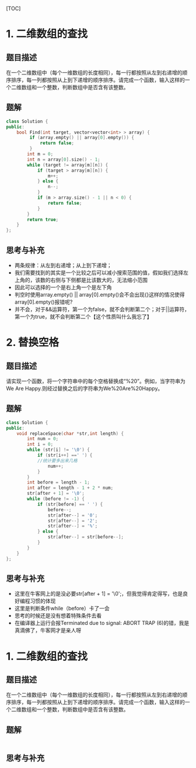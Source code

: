 [TOC]

# 1. 二维数组的查找
## 题目描述
在一个二维数组中（每个一维数组的长度相同），每一行都按照从左到右递增的顺序排序，每一列都按照从上到下递增的顺序排序。请完成一个函数，输入这样的一个二维数组和一个整数，判断数组中是否含有该整数。
## 题解
```C++
class Solution {
public:
    bool Find(int target, vector<vector<int> > array) {
         if (array.empty() || array[0].empty()) {
             return false;
         }
        int m = 0;
        int n = array[0].size() - 1;
        while (target != array[m][n]) {
            if (target > array[m][n]) {
                m++;
            } else {
                n--;
            }
            if (m > array.size() - 1 || n < 0) {
                return false;
            }
        }
        return true;
    }
};
```
## 思考与补充

- 两条规律：从左到右递增；从上到下递增；
- 我们需要找到的其实是一个比较之后可以减小搜索范围的值，假如我们选择左上角的，该数的右侧与下侧都是比该数大的，无法缩小范围
- 因此可以选择的一个是右上角一个是左下角
- 判空时使用array.empty() || array[0].empty()会不会出现{}这样的情况使得array[0].empty()报错呢?
- 并不会，对于&&运算符，第一个为false，就不会判断第二个；对于||运算符，第一个为true，就不会判断第二个【这个性质叫什么我忘了】

# 2. 替换空格
## 题目描述
请实现一个函数，将一个字符串中的每个空格替换成“%20”。例如，当字符串为We Are Happy.则经过替换之后的字符串为We%20Are%20Happy。
## 题解
```C++
class Solution {
public:
    void replaceSpace(char *str,int length) {
        int num = 0;
        int i = 0;
        while (str[i] != '\0') {
            if (str[i++] ==' ') {
            //统计要多出来几格
                num++;
            }
        }
        int before = length - 1;
        int after = length - 1 + 2 * num;
        str[after + 1] = '\0';
        while (before != -1) {
            if (str[before] == ' ') {
                before--;
                str[after--] = '0';
                str[after--] = '2';
                str[after--] = '%';
            } else {
                str[after--] = str[before--];
            }
        }
    }
};
```
## 思考与补充
- 这里在牛客网上的是没必要str[after + 1] = '\0';，但我觉得肯定得写，也是良好编程习惯的体现
- 这里是判断条件while（before）卡了一会
- 思考的时候还是没有想着特殊条件去看
- 在编译器上运行会报Terminated due to signal: ABORT TRAP (6)的错，我是真滴佛了，牛客网才是亲人呀

# 1. 二维数组的查找
## 题目描述
在一个二维数组中（每个一维数组的长度相同），每一行都按照从左到右递增的顺序排序，每一列都按照从上到下递增的顺序排序。请完成一个函数，输入这样的一个二维数组和一个整数，判断数组中是否含有该整数。
## 题解
```C++

```
## 思考与补充